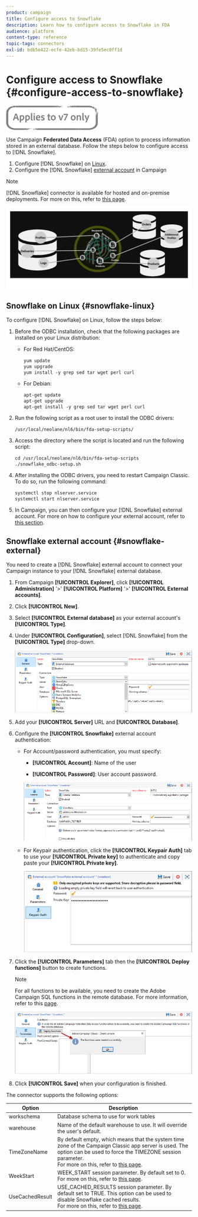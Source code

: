 ```yaml
---
product: campaign
title: Configure access to Snowflake
description: Learn how to configure access to Snowflake in FDA
audience: platform
content-type: reference
topic-tags: connectors
exl-id: bdb5e422-ecfe-42eb-bd15-39fe5ec0ff1d
---
```

# Configure access to Snowflake {#configure-access-to-snowflake}

![](../../assets/v7-only.svg)

Use Campaign **Federated Data Access** (FDA) option to process information stored in an external database. Follow the steps below to configure access to [!DNL Snowflake].

1. Configure [!DNL Snowflake] on [Linux](#snowflake-linux).
1. Configure the [!DNL Snowflake] [external account](#snowflake-external) in Campaign

>[!NOTE]
>
>[!DNL Snowflake] connector is available for hosted and on-premise deployments. For more on this, refer to [this page](../../installation/using/capability-matrix.md).

![](assets/snowflake_3.png)

## Snowflake on Linux {#snowflake-linux}

To configure [!DNL Snowflake] on Linux, follow the steps below:

1. Before the ODBC installation, check that the following packages are installed on your Linux distribution: 

    * For Red Hat/CentOS:

        ```
        yum update
        yum upgrade
        yum install -y grep sed tar wget perl curl
        ```

    * For Debian:

        ```
        apt-get update
        apt-get upgrade
        apt-get install -y grep sed tar wget perl curl
        ```

1. Run the following script as a root user to install the ODBC drivers:

    ```
    /usr/local/neolane/nl6/bin/fda-setup-scripts/
    ```

1. Access the directory where the script is located and run the following script:

    ```
    cd /usr/local/neolane/nl6/bin/fda-setup-scripts
    ./snowflake_odbc-setup.sh
    ```

1. After installing the ODBC drivers, you need to restart Campaign Classic. To do so, run the following command:

    ```
    systemctl stop nlserver.service
    systemctl start nlserver.service
    ```

1. In Campaign, you can then configure your [!DNL Snowflake] external account. For more on how to configure your external account, refer to [this section](#snowflake-external).

## Snowflake external account {#snowflake-external}

You need to create a [!DNL Snowflake] external account to connect your Campaign instance to your [!DNL Snowflake] external database.

1. From Campaign **[!UICONTROL Explorer]**, click **[!UICONTROL Administration]** '>' **[!UICONTROL Platform]** '>' **[!UICONTROL External accounts]**.

1. Click **[!UICONTROL New]**.

1. Select **[!UICONTROL External database]** as your external account's **[!UICONTROL Type]**.

1. Under **[!UICONTROL Configuration]**, select [!DNL Snowflake] from the **[!UICONTROL Type]** drop-down.

    ![](assets/snowflake_5.png)

1. Add your **[!UICONTROL Server]** URL and **[!UICONTROL Database]**.

1. Configure the **[!UICONTROL Snowflake]** external account authentication:

    * For Account/password authentication, you must specify:

        * **[!UICONTROL Account]**: Name of the user

        * **[!UICONTROL Password]**: User account password.

        ![](assets/snowflake.png)

    * For Keypair authentication, click the **[!UICONTROL Keypair Auth]** tab to use your **[!UICONTROL Private key]** to authenticate and copy paste your **[!UICONTROL Private key]**.
        
        ![](assets/snowflake_4.png)

1. Click the **[!UICONTROL Parameters]** tab then the **[!UICONTROL Deploy functions]** button to create functions.

    >[!NOTE]
    >
    >For all functions to be available, you need to create the Adobe Campaign SQL functions in the remote database. For more information, refer to this [page](../../configuration/using/adding-additional-sql-functions.md).

    ![](assets/snowflake_2.png)

1. Click **[!UICONTROL Save]** when your configuration is finished.

The connector supports the following options:

| Option   |  Description |
|---|---|
|  workschema | Database schema to use for work tables |
|  warehouse | Name of the default warehouse to use. It will override the user's default. |
|  TimeZoneName |  By default empty, which means that the system time zone of the Campaign Classic app server is used. The option can be used to force the TIMEZONE session parameter. <br>For more on this, refer to [this page](https://docs.snowflake.net/manuals/sql-reference/parameters.html#timezone). |
|  WeekStart |  WEEK_START session parameter. By default set to 0. <br>For more on this, refer to [this page](https://docs.snowflake.com/en/sql-reference/parameters.html#week-start). |
|  UseCachedResult | USE_CACHED_RESULTS session parameter. By default set to TRUE. This option can be used to disable Snowflake cached results. <br>For more on this, refer to [this page](https://docs.snowflake.net/manuals/user-guide/querying-persisted-results.html). |
